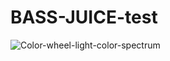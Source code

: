 # BASS-JUICE-test
![Color-wheel-light-color-spectrum](https://user-images.githubusercontent.com/115671785/226147814-0c26acd7-75ab-4e0b-a5e2-329c7cacdaef.png)
